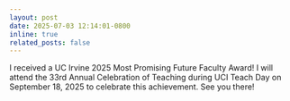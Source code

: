 ```yaml
---
layout: post
date: 2025-07-03 12:14:01-0800
inline: true
related_posts: false
---
```


I received a UC Irvine 2025 Most Promising Future Faculty Award! I will attend the 33rd Annual Celebration of Teaching during UCI Teach Day on September 18, 2025 to celebrate this achievement. See you there!